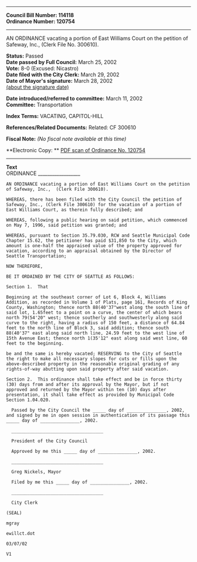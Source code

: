 * * * * *  
  
**Council Bill Number: [](#h0)[](#h2)114118**   
**Ordinance Number: 120754**  
  
* * * * *  
  
AN ORDINANCE vacating a portion of East Williams Court on the petition of Safeway, Inc., (Clerk File No. 300610).  
  
**Status:** Passed   
**Date passed by Full Council:** March 25, 2002   
**Vote:** 8-0 (Excused: Nicastro)   
**Date filed with the City Clerk:** March 29, 2002   
**Date of Mayor's signature:** March 28, 2002   
[(about the signature date)](/~public/approvaldate.htm)   
  
  
**Date introduced/referred to committee:** March 11, 2002   
**Committee:** Transportation   
  
**Index Terms:** VACATING, CAPITOL-HILL  
  
**References/Related Documents:** Related: CF 300610  
  
**Fiscal Note:** *(No fiscal note available at this time)*  
  
**Electronic Copy: ** [PDF scan of Ordinance No. 120754](/~archives/Ordinances/Ord_120754.pdf)  
  
* * * * *  
  
**Text**  
    ORDINANCE __________________  
  
    AN ORDINANCE vacating a portion of East Williams Court on the petition  
    of Safeway, Inc.,  (Clerk File 300610).  
  
    WHEREAS, there has been filed with the City Council the petition of  
    Safeway, Inc., (Clerk File 300610) for the vacation of a portion of  
    East Williams Court, as therein fully described; and  
  
    WHEREAS, following a public hearing on said petition, which commenced  
    on May 7, 1996, said petition was granted; and  
  
    WHEREAS, pursuant to Section 35.79.030, RCW and Seattle Municipal Code  
    Chapter 15.62, the petitioner has paid $31,850 to the City, which  
    amount is one-half the appraised value of the property approved for  
    vacation, according to an appraisal obtained by the Director of  
    Seattle Transportation;  
  
    NOW THEREFORE,  
  
    BE IT ORDAINED BY THE CITY OF SEATTLE AS FOLLOWS:  
  
    Section 1.  That  
  
    Beginning at the southeast corner of Lot 6, Block 4, Williams  
    Addition, as recorded in Volume 1 of Plats, page 161, Records of King  
    County, Washington; thence north 88(40'37"west along the south line of  
    said lot, 1.65feet to a point on a curve, the center of which bears  
    north 79(54'20" west; thence southerly and southwesterly along said  
    curve to the right, having a radius of 150 feet, a distance of 64.84  
    feet to the north line of Block 3, said addition; thence south  
    88(40'37" east along said north line, 24.59 feet to the west line of  
    15th Avenue East; thence north 1(35'12" east along said west line, 60  
    feet to the beginning.  
  
    be and the same is hereby vacated; RESERVING to the City of Seattle  
    the right to make all necessary slopes for cuts or fills upon the  
    above-described property in the reasonable original grading of any  
    rights-of-way abutting upon said property after said vacation.  
  
    Section 2.  This ordinance shall take effect and be in force thirty  
    (30) days from and after its approval by the Mayor, but if not  
    approved and returned by the Mayor within ten (10) days after  
    presentation, it shall take effect as provided by Municipal Code  
    Section 1.04.020.  
  
      Passed by the City Council the _____ day of _______________, 2002,  
    and signed by me in open session in authentication of its passage this  
    _____ day of _______________, 2002.  
  
      ___________________________________  
  
      President of the City Council  
  
      Approved by me this _____ day of _______________, 2002.  
  
      ___________________________________  
  
      Greg Nickels, Mayor  
  
      Filed by me this _____ day of _______________, 2002.  
  
      ___________________________________  
  
      City Clerk  
  
    (SEAL)  
  
    mgray  
  
    ewillct.dot  
  
    03/07/02  
  
    V1  
